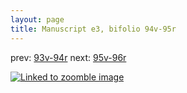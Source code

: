 ```yaml
---
layout: page
title: Manuscript e3, bifolio 94v-95r
---
```


prev: [93v-94r](../93v-94r/) next: [95v-96r](../95v-96r/)



[![Linked to zoomble image](http://www.homermultitext.org/iipsrv?IIIF=/project/homer/pyramidal/deepzoom/hmt/e3bifolio/v1/E3_94v_95r.tif/full/2000,/0/default.jpg)](http://www.homermultitext.org/ict2/?urn=urn:cite2:hmt:e3bifolio.v1:E3_94v_95r)

